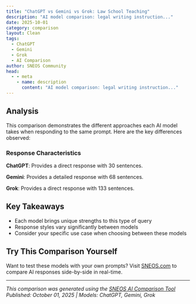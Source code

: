 ```yaml
---
title: "ChatGPT vs Gemini vs Grok: Law School Teaching"
description: "AI model comparison: legal writing instruction..."
date: 2025-10-01
category: comparison
layout: Clean
tags:
  - ChatGPT
  - Gemini
  - Grok
  - AI Comparison
author: SNEOS Community
head:
  - - meta
    - name: description
      content: "AI model comparison: legal writing instruction..."
---
```


<ChatComparison
  title="ChatGPT vs Gemini vs Grok: Law School Teaching"
  prompt="legal writing instruction"
  :responses='{
    "ChatGPT": "Certainly! Here are some key principles and tips for effective legal writing:\n\n### 1. Understand Your Purpose and Audience\n- Identify who will read your writing (judges, lawyers, clients).\n- Know the goal: persuade, inform, explain, or summarize.\n\n### 2. Be Clear and Concise\n- Use plain language where possible.\n- Avoid unnecessary jargon and complex words.\n- Write short sentences and paragraphs.\n\n### 3. Organize Your Writing Logically\n- Use a clear structure: introduction, body, conclusion.\n- For legal documents, often follow the IRAC format (Issue, Rule, Application, Conclusion).\n\n### 4. Use Proper Legal Citation\n- Follow the Bluebook or relevant jurisdictional citation rules.\n- Cite statutes, cases, and secondary sources accurately.\n\n### 5. Be Objective and Professional\n- Avoid emotional language and personal opinions.\n- Maintain a respectful and neutral tone.\n\n### 6. Edit and Proofread\n- Check for grammatical errors, typos, and formatting consistency.\n- Ensure all citations are correct and complete.\n\n### 7. Develop Strong Arguments\n- Support claims with relevant legal authority.\n- Anticipate counterarguments and address them.\n\n---\n\n### Example: IRAC Format\n\n**Issue:** What is the legal issue being addressed?\n\n**Rule:** What law or precedent applies?\n\n**Application:** How does the rule apply to the facts?\n\n**Conclusion:** What is the result based on the application?\n\n---\n\nIf you provide a specific type of legal writing (e.g., memo, brief, contract), I can offer more tailored guidance.",
    "Gemini": "Legal writing instruction is a broad field encompassing various aspects of effective communication within the legal profession. Here\u0027s a breakdown of its key components, methods, and challenges:\n\n**I. Core Components of Legal Writing Instruction:**\n\n*   **Understanding the Audience:**  Who are you writing for?  Judges, clients, opposing counsel, colleagues?  Understanding their knowledge, biases, and expectations is critical.\n*   **Clear and Concise Language:** Avoiding jargon, ambiguity, and overly complex sentence structures.  Focusing on plain language principles.\n*   **Accurate and Thorough Research:**  Using legal databases effectively (Westlaw, LexisNexis, Bloomberg Law) and synthesizing information accurately.\n*   **Logical Organization:**  Structuring arguments logically, using clear headings and subheadings, and creating a compelling narrative.\n*   **Persuasive Argumentation:** Developing strong arguments supported by legal authority, effectively addressing counterarguments, and appealing to the reader\u0027s logic and emotions (where appropriate).\n*   **Citation and Attribution:**  Properly citing sources according to established legal citation formats (e.g., Bluebook, ALWD Citation Manual).\n*   **Grammar, Punctuation, and Style:**  Maintaining a professional tone and adhering to grammatical rules.\n\n**II.  Types of Legal Writing Documents and Instruction:**\n\nLegal writing instruction typically focuses on different types of legal documents, each with its own specific requirements:\n\n*   **Memoranda of Law (Office Memos):**  Objective analyses of legal issues, providing an unbiased assessment of the law as applied to a specific set of facts.  Instruction focuses on issue spotting, legal research, analysis, and objective writing.\n*   **Legal Correspondence (Letters and Emails):**  Communicating with clients, opposing counsel, and other parties.  Instruction emphasizes professionalism, clarity, and persuasive writing.\n*   **Contracts and Legal Documents:** Drafting clear, unambiguous, and enforceable contracts.  Instruction focuses on specific contract clauses, interpretation, and risk allocation.\n*   **Judicial Opinions:** Analyzing and understanding judicial reasoning, as well as drafting potential opinions.\n*   **Pleadings (Complaints, Answers, Motions):**  Formal documents filed with the court.  Instruction focuses on complying with procedural rules, stating claims or defenses effectively, and presenting arguments persuasively.\n*   **Briefs (Appellate and Trial):** Persuasive arguments presented to a court, outlining the legal and factual basis for a party\u0027s position. Instruction focuses on issue framing, legal analysis, argument development, and effective writing style.\n*   **Trial Documents (Opening Statements, Closing Arguments, Examination of Witnesses):** Legal writing is also crucial for effectively structuring and presenting evidence and arguments during trial.\n\n**III.  Methods of Legal Writing Instruction:**\n\n*   **Traditional Classroom Instruction:** Lectures, discussions, and in-class writing exercises.\n*   **Individual Feedback:**  Professors and teaching assistants provide detailed feedback on student writing assignments.  This is crucial for improvement.\n*   **Small Group Workshops:**  Students critique each other\u0027s work in a collaborative setting.\n*   **Writing Centers:**  Many law schools have writing centers staffed by professionals who provide individualized assistance to students.\n*   **Online Resources:**  Websites, videos, and interactive exercises that supplement classroom instruction.\n*   **Simulation Exercises:**  Students participate in simulated legal tasks, such as drafting contracts or writing briefs.\n*   **Clinical Programs:**  Students work on real cases under the supervision of experienced attorneys, gaining practical legal writing experience.\n*   **Legal Writing Textbooks and Style Guides:**  These provide detailed explanations of legal writing principles and citation rules. (e.g. The Bluebook, ALWD Guide to Legal Citation)\n\n**IV.  Challenges in Legal Writing Instruction:**\n\n*   **Varied Student Backgrounds:**  Students enter law school with different levels of writing experience.\n*   **Complexity of Legal Concepts:**  Legal writing often involves complex legal principles that are difficult to understand and explain.\n*   **Subjectivity of Grading:**  Legal writing assessment can be subjective, making it difficult to provide consistent and fair feedback.\n*   **Time Constraints:**  Law school curricula are demanding, leaving limited time for students to focus on legal writing.\n*   **Evolving Legal Landscape:**  The law is constantly changing, requiring legal writing instruction to adapt to new developments.\n*   **Adapting to Digital Communication:**  Learning to write effective emails and other digital communications is increasingly important in the legal profession.\n*   **Incorporating Technology:**  Using AI and other tools to enhance writing while maintaining ethical and professional standards.\n\n**V.  Best Practices in Legal Writing Instruction:**\n\n*   **Focus on Process:**  Emphasize the writing process, from brainstorming and outlining to drafting and revising.\n*   **Provide Clear Expectations:**  Clearly communicate assignment expectations and grading criteria.\n*   **Offer Specific and Constructive Feedback:**  Provide detailed feedback that identifies both strengths and weaknesses.\n*   **Encourage Revision:**  Allow students to revise their work based on feedback.\n*   **Use Real-World Examples:**  Incorporate real-world examples of legal writing to illustrate key concepts.\n*   **Promote Active Learning:**  Engage students in active learning activities, such as writing exercises, simulations, and group discussions.\n*   **Foster a Supportive Learning Environment:**  Create a supportive learning environment where students feel comfortable asking questions and seeking help.\n*   **Emphasize Ethical Considerations:**  Teach students about the ethical responsibilities of legal writers.\n\n**VI.  Resources for Improving Legal Writing:**\n\n*   **Legal Writing Textbooks:**  Many excellent legal writing textbooks are available. (e.g., \u0022Legal Writing in a Nutshell,\u0022 \u0022The Elements of Legal Style,\u0022 \u0022Point Made: How to Write Like the Nation\u0027s Top Advocates\u0022)\n*   **Legal Style Guides:**  The Bluebook and the ALWD Citation Manual are the standard citation guides.\n*   **Writing Centers:**  Law school writing centers offer personalized assistance to students.\n*   **Legal Writing Blogs and Websites:**  Numerous blogs and websites provide helpful tips and resources for legal writers. (e.g., LawProse, The Legal Writing Institute, PrawfsBlawg)\n*   **Professional Organizations:**  The Legal Writing Institute (LWI) is a professional organization for legal writing professors.\n\nBy understanding these components, methods, and challenges, legal writing instructors can effectively prepare students for the demands of legal practice.  Continuously refining teaching methods and staying abreast of changes in the legal profession are crucial for success.\n",
    "Grok": "Legal writing instruction focuses on teaching students, lawyers, and other legal professionals the skills necessary to communicate effectively in the context of legal practice. It emphasizes clarity, precision, and professionalism in drafting legal documents, such as contracts, briefs, memos, pleadings, and opinions. Below is a breakdown of key components, principles, and tips for effective legal writing instruction:\n\n---\n\n### **Key Components of Legal Writing Instruction**\n\n1. **Understanding the Audience and Purpose**:\n   - Legal writing must be tailored to its intended audience, whether it\u2019s a judge, client, opposing counsel, or colleague.\n   - The purpose (e.g., to persuade, inform, or advise) shapes the tone, structure, and content of the writing.\n\n2. **IRAC/CRAC Framework**:\n   - **IRAC** (Issue, Rule, Application, Conclusion) is a common structure for organizing legal analysis:\n     - **Issue**: Identify the legal question to be resolved.\n     - **Rule**: State the relevant law or legal principle.\n     - **Application**: Apply the law to the facts of the case.\n     - **Conclusion**: Provide a clear resolution or prediction.\n   - **CRAC** (Conclusion, Rule, Application, Conclusion) is a variation where the conclusion is stated upfront and reiterated at the end.\n\n3. **Clarity and Conciseness**:\n   - Avoid jargon, overly complex language, or unnecessary repetition.\n   - Use plain language where appropriate, especially when communicating with clients or non-legal audiences.\n\n4. **Precision and Accuracy**:\n   - Legal writing must be factually and legally accurate.\n   - Citations to statutes, case law, and other authorities must follow proper citation formats (e.g., Bluebook, ALWD).\n\n5. **Professional Tone**:\n   - Maintain objectivity and avoid emotional or inflammatory language, especially in advocacy pieces like briefs.\n   - Use formal language while ensuring readability.\n\n6. **Structure and Organization**:\n   - Legal documents often follow a predictable structure (e.g., headings, subheadings, numbered paragraphs).\n   - Logical flow is critical\u2014arguments or points should build upon one another.\n\n7. **Research Skills**:\n   - Instruction often includes how to conduct legal research using primary sources (statutes, cases) and secondary sources (treatises, law review articles).\n   - Teach how to evaluate the authority and relevance of sources.\n\n8. **Editing and Proofreading**:\n   - Emphasize the importance of revising drafts to eliminate errors in grammar, punctuation, and style.\n   - Encourage peer reviews and self-editing techniques.\n\n---\n\n### **Common Types of Legal Writing Covered in Instruction**\n\n1. **Legal Memoranda**:\n   - Used to provide internal advice or analysis.\n   - Focus on objective presentation of facts and law.\n\n2. **Briefs**:\n   - Persuasive documents submitted to courts.\n   - Emphasize strong arguments supported by legal authority.\n\n3. **Contracts and Agreements**:\n   - Focus on drafting clear, unambiguous terms to avoid disputes.\n   - Teach the importance of defining key terms and anticipating potential issues.\n\n4. **Client Letters**:\n   - Communicate legal advice or updates to clients in an accessible manner.\n   - Balance technical legal information with plain language.\n\n5. **Pleadings**:\n   - Formal court documents (e.g., complaints, motions).\n   - Must adhere to court rules and procedural requirements.\n\n6. **Opinions and Judicial Writing**:\n   - Focus on clarity and reasoning for judges or law clerks drafting opinions.\n\n---\n\n### **Teaching Methods for Legal Writing Instruction**\n\n1. **Workshops and Seminars**:\n   - Hands-on sessions where students draft documents and receive feedback.\n   - Focus on specific skills like citation, grammar, or argument structure.\n\n2. **Case Studies and Simulations**:\n   - Use real or hypothetical legal scenarios to practice writing memos, briefs, or contracts.\n   - Encourage critical thinking and problem-solving.\n\n3. **Peer Review and Feedback**:\n   - Students critique each other\u2019s work to develop editing skills and learn from different perspectives.\n   - Instructors provide detailed feedback to guide improvement.\n\n4. **Model Documents**:\n   - Provide examples of well-written legal documents to demonstrate structure, tone, and style.\n   - Compare strong and weak examples to highlight common pitfalls.\n\n5. **Integration with Legal Research**:\n   - Combine writing instruction with research assignments to teach how to find and incorporate legal authority effectively.\n\n6. **Technology Tools**:\n   - Teach the use of legal research platforms (e.g., Westlaw, LexisNexis) and writing software (e.g., Grammarly, Microsoft Word\u2019s editing tools).\n   - Introduce citation management tools and templates for formatting.\n\n---\n\n### **Tips for Effective Legal Writing**\n\n1. **Start with a Strong Outline**:\n   - Organize thoughts before writing to ensure logical flow.\n   - Use headings and subheadings to break up complex information.\n\n2. **Avoid Legalese**:\n   - Replace outdated or overly formal terms (e.g., \u201Cheretofore\u201D) with simpler alternatives unless required by context.\n\n3. **Be Persuasive When Necessary**:\n   - In advocacy writing, anticipate counterarguments and address them preemptively.\n   - Use rhetorical strategies like analogy or policy arguments to strengthen your position.\n\n4. **Cite Authorities Correctly**:\n   - Follow citation manuals like the Bluebook or local court rules.\n   - Ensure every legal assertion is supported by authority.\n\n5. **Revise for Readability**:\n   - Use active voice whenever possible (e.g., \u201CThe court ruled\u201D instead of \u201CA ruling was made by the court\u201D).\n   - Keep sentences and paragraphs short to maintain reader engagement.\n\n6. **Adapt to Context**:\n   - Adjust tone and complexity based on the reader (e.g., a judge vs. a client) and the type of document.\n\n---\n\n### **Challenges in Legal Writing Instruction**\n\n1. **Balancing Technicality and Accessibility**:\n   - Students often struggle to write clearly without oversimplifying legal concepts.\n   - Instructors must teach how to adjust language based on the audience.\n\n2. **Time Constraints**:\n   - Legal writing is time-intensive, and both students and professionals often face tight deadlines.\n   - Instruction should include strategies for efficient drafting and editing.\n\n3. **Overcoming Writer\u2019s Block**:\n   - Novice writers may feel overwhelmed by the formal nature of legal writing.\n   - Encourage starting with rough drafts and focusing on one section at a time.\n\n4. **Keeping Up with Evolving Standards**:\n   - Legal writing norms change with technology (e.g., e-filing, digital briefs) and shifts in judicial preferences.\n   - Instruction must stay current with trends like plain language movements in law.\n\n---\n\n### **Resources for Legal Writing Instruction**\n\n1. **Books and Manuals**:\n   - *The Bluebook: A Uniform System of Citation* \u2013 Standard for legal citation.\n   - *Legal Writing in Plain English* by Bryan A. Garner \u2013 Focuses on clarity and simplicity.\n   - *The Elements of Legal Style* by Bryan A. Garner \u2013 Covers style and grammar for legal writing.\n   - *Writing and Analysis in the Law* by Helene S. Shapo \u2013 Textbook for law students.\n\n2. **Online Courses and Webinars**:\n   - Platforms like Coursera, edX, or law school websites offer legal writing courses.\n   - Webinars by bar associations often cover specific writing skills.\n\n3. **Writing Centers and Clinics**:\n   - Many law schools have writing programs or clinics where students can get personalized feedback.\n\n4. **Professional Organizations**:\n   - The Legal Writing Institute (LWI) provides resources, conferences, and journals for legal writing educators.\n   - The American Bar Association (ABA) offers guides and articles on effective legal writing.\n\n---\n\nLegal writing instruction is a critical part of legal education and professional development. By focusing on structure, clarity, and audience awareness, instructors can prepare students and practitioners to produce high-quality legal documents that effectively serve their purpose. If you have a specific aspect of legal writing instruction you\u0027d like to explore further (e.g., drafting a specific document or teaching a particular skill), feel free to ask!"
  }'
  published-date="22:54"
/>

## Analysis

This comparison demonstrates the different approaches each AI model takes when responding to the same prompt. Here are the key differences observed:

### Response Characteristics

**ChatGPT**: Provides a direct response with 30 sentences. 

**Gemini**: Provides a detailed response with 68 sentences. 

**Grok**: Provides a direct response with 133 sentences. 

## Key Takeaways

- Each model brings unique strengths to this type of query
- Response styles vary significantly between models
- Consider your specific use case when choosing between these models

## Try This Comparison Yourself

Want to test these models with your own prompts? Visit [SNEOS.com](https://sneos.com) to compare AI responses side-by-side in real-time.

---

*This comparison was generated using the [SNEOS AI Comparison Tool](https://sneos.com)*
*Published: October 01, 2025 | Models: ChatGPT, Gemini, Grok*
